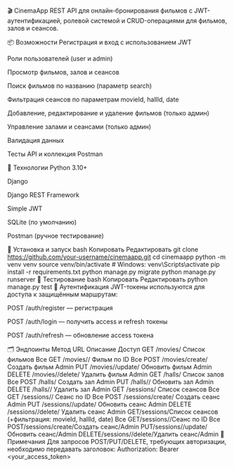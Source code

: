 🎬 CinemaApp
REST API для онлайн-бронирования фильмов с JWT-аутентификацией, ролевой системой и CRUD-операциями для фильмов, залов и сеансов.

📦 Возможности
Регистрация и вход с использованием JWT

Роли пользователей (user и admin)

Просмотр фильмов, залов и сеансов

Поиск фильмов по названию (параметр search)

Фильтрация сеансов по параметрам movieId, hallId, date

Добавление, редактирование и удаление фильмов (только админ)

Управление залами и сеансами (только админ)

Валидация данных

Тесты API и коллекция Postman

🚀 Технологии
Python 3.10+

Django

Django REST Framework

Simple JWT

SQLite (по умолчанию)

Postman (ручное тестирование)

📂 Установка и запуск
bash
Копировать
Редактировать
git clone https://github.com/your-username/cinemaapp.git
cd cinemaapp
python -m venv venv
source venv/bin/activate  # Windows: venv\Scripts\activate
pip install -r requirements.txt
python manage.py migrate
python manage.py runserver
🧪 Тестирование
bash
Копировать
Редактировать
python manage.py test
🔐 Аутентификация
JWT-токены используются для доступа к защищённым маршрутам:

POST /auth/register — регистрация

POST /auth/login — получить access и refresh токены

POST /auth/refresh — обновление access токена

🗂️ Эндпоинты
Метод	URL	Описание	Доступ
GET	/movies/	Список фильмов	Все
GET	/movies/<id>/	Фильм по ID	Все
POST	/movies/create/	Создать фильм	Admin
PUT	/movies/<id>/update/	Обновить фильм	Admin
DELETE	/movies/<id>/delete/	Удалить фильм	Admin
GET	/halls/	Список залов	Все
POST	/halls/	Создать зал	Admin
PUT	/halls/<id>/	Обновить зал	Admin
DELETE	/halls/<id>/	Удалить зал	Admin
GET	/sessions/	Список сеансов	Все
GET	/sessions/<id>/	Сеанс по ID	Все
POST	/sessions/create/	Создать сеанс	Admin
PUT	/sessions/<id>/update/	Обновить сеанс	Admin
DELETE	/sessions/<id>/delete/	Удалить сеанс	Admin
GET/sessions/Список сеансов (+фильтрация: movieId, hallId, date) Все
GET/sessions//Сеанс по ID Все
POST/sessions/create/Создать сеанс/Admin
PUT/sessions//update/Обновить сеанс/Admin
DELETE/sessions//delete/Удалить сеанс/Admin
📌 Примечания
Для запросов POST/PUT/DELETE, требующих авторизации, необходимо передавать заголовок:
Authorization: Bearer <your_access_token>


